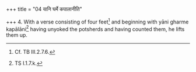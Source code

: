 +++
title = "04 यानि घर्मे कपालानीति"

+++
4. With a verse consisting of four feet[^1] and beginning with yāni gharme kapālāni[^2] having unyoked the potsherds and having counted them, he lifts them up.  

[^1]: Cf. TB III.2.7.6.  

[^2]: TS I.1.7.k.  
